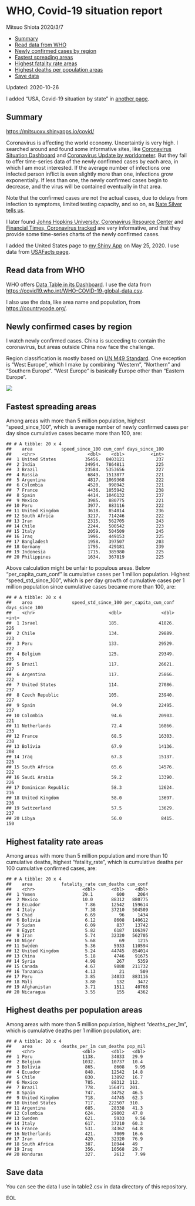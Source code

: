 WHO, Covid-19 situation report
================
Mitsuo Shiota
2020/3/7

  - [Summary](#summary)
  - [Read data from WHO](#read-data-from-who)
  - [Newly confirmed cases by region](#newly-confirmed-cases-by-region)
  - [Fastest spreading areas](#fastest-spreading-areas)
  - [Highest fatality rate areas](#highest-fatality-rate-areas)
  - [Highest deaths per population
    areas](#highest-deaths-per-population-areas)
  - [Save data](#save-data)

Updated: 2020-10-26

I added “USA, Covid-19 situation by state” in [another page](USA.md).

## Summary

<https://mitsuoxv.shinyapps.io/covid/>

Coronavirus is affecting the world economy. Uncertaintiy is very high. I
searched around and found some informative sites, like [Coronavirus
Situation
Dashboard](https://who.maps.arcgis.com/apps/opsdashboard/index.html#/c88e37cfc43b4ed3baf977d77e4a0667)
and [Coronavirus Update by
worldometer](https://www.worldometers.info/coronavirus/). But they fail
to offer time-series data of the newly confirmed cases by each area, in
which I am most interested. If the average number of infections one
infected person inflict is even slightly more than one, infections grow
exponentially. If less than one, the newly confirmed cases begin to
decrease, and the virus will be contained eventually in that area.

Note that the confirmed cases are not the actual cases, due to delays
from infection to symptoms, limited testing capacity, and so on, as
[Nate Silver tells
us](https://fivethirtyeight.com/features/coronavirus-case-counts-are-meaningless/).

I later found [Johns Hopkins University, Coronavirus Resource
Center](https://coronavirus.jhu.edu/) and [Financial Times, Coronavirus
tracked](https://www.ft.com/content/a26fbf7e-48f8-11ea-aeb3-955839e06441)
are very informative, and that they provide some time-series charts of
the newly confirmed cases.

I added the United States page to [my Shiny
App](https://mitsuoxv.shinyapps.io/covid/) on May 25, 2020. I use data
from [USAFacts
page](https://usafacts.org/visualizations/coronavirus-covid-19-spread-map/).

## Read data from WHO

WHO offers [Data Table in its Dashboard](https://covid19.who.int/table).
I use the data from
<https://covid19.who.int/WHO-COVID-19-global-data.csv>.

I also use the data, like area name and population, from
<https://countrycode.org/>.

## Newly confirmed cases by region

I watch newly confirmed cases. China is suceeding to contain the
coronavirus, but areas outside China now face the challenge.

Region classification is mostly based on [UN M49
Standard](https://unstats.un.org/unsd/methodology/m49/). One exception
is “West Europe”, which I make by combining “Western”, “Northern” and
“Southern Europe”. “West Europe” is basically Europe other than
“Eastern Europe”.

![](README_files/figure-gfm/chart-1.png)<!-- -->

## Fastest spreading areas

Among areas with more than 5 million population, highest
“speed\_since\_100”, which is average number of newly confirmed cases
per day since cumulative cases became more than 100, are:

    ## # A tibble: 20 x 4
    ##    area           speed_since_100 cum_conf days_since_100
    ##    <chr>                    <dbl>    <dbl>          <int>
    ##  1 United States           35456.  8403121            237
    ##  2 India                   34954.  7864811            225
    ##  3 Brazil                  23584.  5353656            227
    ##  4 Russia                   6849.  1513877            221
    ##  5 Argentina                4817.  1069368            222
    ##  6 Colombia                 4520.   998942            221
    ##  7 France                   4436.  1055942            238
    ##  8 Spain                    4414.  1046132            237
    ##  9 Mexico                   3985.   880775            221
    ## 10 Peru                     3977.   883116            222
    ## 11 United Kingdom           3618.   854014            236
    ## 12 South Africa             3217.   714246            222
    ## 13 Iran                     2315.   562705            243
    ## 14 Chile                    2244.   500542            223
    ## 15 Italy                    2059.   504509            245
    ## 16 Iraq                     1996.   449153            225
    ## 17 Bangladesh               1958.   397507            203
    ## 18 Germany                  1795.   429181            239
    ## 19 Indonesia                1715.   385980            225
    ## 20 Philippines              1634.   367819            225

Above calculation might be unfair to populous areas. Below
“per\_capita\_cum\_conf” is cumulative cases per 1 million population.
Highest “speed\_std\_since\_100”, which is per day growth of cumulative
cases per 1 million population since cumulative cases became more than
100, are:

    ## # A tibble: 20 x 4
    ##    area               speed_std_since_100 per_capita_cum_conf days_since_100
    ##    <chr>                            <dbl>               <dbl>          <int>
    ##  1 Israel                           185.               41826.            226
    ##  2 Chile                            134.               29889.            223
    ##  3 Peru                             133.               29529.            222
    ##  4 Belgium                          125.               29349.            235
    ##  5 Brazil                           117.               26621.            227
    ##  6 Argentina                        117.               25866.            222
    ##  7 United States                    114.               27086.            237
    ##  8 Czech Republic                   105.               23940.            227
    ##  9 Spain                             94.9              22495.            237
    ## 10 Colombia                          94.6              20903.            221
    ## 11 Netherlands                       72.4              16866.            233
    ## 12 France                            68.5              16303.            238
    ## 13 Bolivia                           67.9              14136.            208
    ## 14 Iraq                              67.3              15137.            225
    ## 15 South Africa                      65.6              14576.            222
    ## 16 Saudi Arabia                      59.2              13390.            226
    ## 17 Dominican Republic                58.3              12624.            216
    ## 18 United Kingdom                    58.0              13697.            236
    ## 19 Switzerland                       57.5              13629.            237
    ## 20 Libya                             56.0               8415.            150

## Highest fatality rate areas

Among areas with more than 5 million population and more than 10
cumulative deaths, highest “fatality\_rate”, which is cumulative deaths
per 100 cumulative confirmed cases, are:

    ## # A tibble: 20 x 4
    ##    area           fatality_rate cum_deaths cum_conf
    ##    <chr>                  <dbl>      <dbl>    <dbl>
    ##  1 Yemen                  29.1         600     2064
    ##  2 Mexico                 10.0       88312   880775
    ##  3 Ecuador                 7.86      12542   159614
    ##  4 Italy                   7.38      37210   504509
    ##  5 Chad                    6.69         96     1434
    ##  6 Bolivia                 6.12       8608   140612
    ##  7 Sudan                   6.09        837    13742
    ##  8 Egypt                   5.82       6187   106397
    ##  9 Iran                    5.74      32320   562705
    ## 10 Niger                   5.68         69     1215
    ## 11 Sweden                  5.36       5933   110594
    ## 12 United Kingdom          5.24      44745   854014
    ## 13 China                   5.18       4746    91675
    ## 14 Syria                   4.98        267     5359
    ## 15 Canada                  4.67       9888   211732
    ## 16 Tanzania                4.13         21      509
    ## 17 Peru                    3.85      34033   883116
    ## 18 Mali                    3.80        132     3472
    ## 19 Afghanistan             3.71       1511    40768
    ## 20 Nicaragua               3.55        155     4362

## Highest deaths per population areas

Among areas with more than 5 million population, highest
“deaths\_per\_1m”, which is cumulative deaths per 1 million
population, are:

    ## # A tibble: 20 x 4
    ##    area           deaths_per_1m cum_deaths pop_mil
    ##    <chr>                  <dbl>      <dbl>   <dbl>
    ##  1 Peru                   1138.      34033   29.9 
    ##  2 Belgium                1032.      10737   10.4 
    ##  3 Bolivia                 865.       8608    9.95
    ##  4 Ecuador                 848.      12542   14.8 
    ##  5 Chile                   830.      13892   16.7 
    ##  6 Mexico                  785.      88312  112.  
    ##  7 Brazil                  778.     156471  201.  
    ##  8 Spain                   747.      34752   46.5 
    ##  9 United Kingdom          718.      44745   62.3 
    ## 10 United States           717.     222507  310.  
    ## 11 Argentina               685.      28338   41.3 
    ## 12 Colombia                624.      29802   47.8 
    ## 13 Sweden                  621.       5933    9.56
    ## 14 Italy                   617.      37210   60.3 
    ## 15 France                  531.      34362   64.8 
    ## 16 Netherlands             421.       7009   16.6 
    ## 17 Iran                    420.      32320   76.9 
    ## 18 South Africa            387.      18944   49   
    ## 19 Iraq                    356.      10568   29.7 
    ## 20 Honduras                327.       2612    7.99

## Save data

You can see the data I use in table2.csv in data directory of this
repository.

EOL
